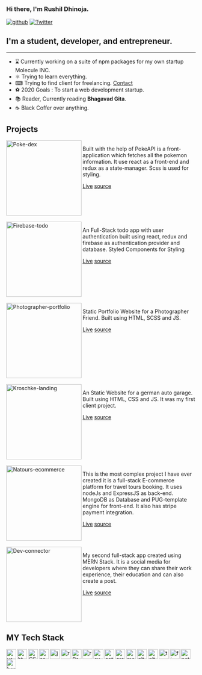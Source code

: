 <link rel='stylesheet' type='text/css' media='all' href='./main.css'/>
    
### Hi there, I'm Rushil Dhinoja.

<div class='badges' >

[![github](https://img.shields.io/github/followers/Rushil-Dhinoja?label=Follow%20Me&style=social)](https://github.com/Rushil-Dhinoja)
[![Twitter](https://img.shields.io/twitter/follow/Rushildhinoja2?label=Follow%20%40RushilDhinoja&style=social)](https://twitter.com/Rushildhinoja2)

</div>

## I'm a student, developer, and entrepreneur.

<hr/>

-   ⌛ Currently working on a suite of npm packages for my own startup Molecule INC.
-   ⚛ Trying to learn everything.
-   ⌨ Trying to find client for freelancing. <a href="mailto:mr.rushil17@gmail.com" >Contact</a>
-   ⚽ 2020 Goals : To start a web development startup.
-   📚 Reader, Currently reading **Bhagavad Gita**.
-   ☕ Black Coffer over anything.

## Projects

<div markdown='1' class='project-grid' >
<div style="margin-bottom: 1rem;
    display: flex;" >
<img width="200px" align="left" alt='Poke-dex' src='https://github.com/Rushil-Dhinoja/files/blob/master/live.png' />
<div class='project-item'>
<p>
    Built with the help of PokeAPI is a front-application which fetches all the pokemon information. It use react as a front-end and redux as a state-manager. Scss is used for styling.
</p>
<div>
<a href='https://pdex.netlify.app'>Live</a>
<a href='https://github.com/Rushil-Dhinoja/poke-dex' >source</a>
</div>
</div>
</div>

<div style="margin-bottom: 1rem;
    display: flex;">
<img width="200px" align="left" alt='Firebase-todo' src='https://github.com/Rushil-Dhinoja/files/blob/master/fbase.png' />
<div class='project-item'>
<p>
    An Full-Stack todo app with user authentication built using react, redux and firebase as authentication provider and database. Styled Components for Styling
</p>
<div>
<a href='https://fbasetodo.netlify.app'>Live</a>
<a href='https://github.com/Rushil-Dhinoja/firebase-todo' >source</a>
</div>
</div>
</div>

<div style="margin-bottom: 1rem;
    display: flex;" >
<img width="200px" align="left" alt='Photographer-portfolio' src='https://github.com/Rushil-Dhinoja/files/blob/master/ps.png' />
<div class='project-item'>
<p>
    Static Portfolio Website for a Photographer Friend. Built using HTML, SCSS and JS.
</p>
<div>
<a href='https://prashantsoniphotography.netlify.app'>Live</a>
<a href='https://github.com/Rushil-Dhinoja/prashant-soni-portfolio'>source</a>
</div>
</div>
</div>

<div style="margin-bottom: 1rem;
    display: flex;" >
<img width="200px" align="left" alt='Kroschke-landing' src='https://github.com/Rushil-Dhinoja/files/blob/master/client.png' />
<div class='project-item'>
<p>
    An Static Website for a german auto garage. Built using HTML, CSS and JS. It was my first client project.
</p>
<div>
<a href='https://kroschke.netlify.app'>Live</a>
<a href='https://github.com/Rushil-Dhinoja/KROSCHKE-International'>source</a>
</div>
</div>
</div>

<div style="margin-bottom: 1rem;
    display: flex;" >
<img width="200px" align="left" alt='Natours-ecommerce' src='https://github.com/Rushil-Dhinoja/files/blob/master/natours.png' />
<div class='project-item'>
<p>
    This is the most complex project I have ever created it is a full-stack E-commerce platform for travel tours booking. It uses nodeJs and ExpressJS as back-end. MongoDB as Database and PUG-template engine for front-end. It also has stripe payment integration.
</p>
<div>
<a href='https://natours-rushil.herokuapp.com/'>Live</a>
<a href='https://github.com/Rushil-Dhinoja/Natours'>source</a>
</div>
</div>
</div>

<div style="margin-bottom: 1rem;
    display: flex;" >
<img width="200px" align="left" alt='Dev-connector' src='https://github.com/Rushil-Dhinoja/files/blob/master/dev.png' />
<div class='project-item'>
<p>
    My second full-stack app created using MERN Stack. It is a social media for developers where they can share their work experience, their education and can also create a post.
</p>
<div>
<a href='https://safe-oasis-18625.herokuapp.com/'>Live</a>
<a href='https://github.com/Rushil-Dhinoja/dev-connector'>source</a>
</div>
</div>
</div>

</div>

## MY Tech Stack

<div class='images'>

<img alt='vscode' width="26px" align="left" src='https://github.com/Rushil-Dhinoja/files/blob/master/vscode.png'>
<img alt='html' width="26px" align="left" src='https://github.com/Rushil-Dhinoja/files/blob/master/htmk.png'>
<img alt='CSS' width="26px" align="left" src='https://github.com/Rushil-Dhinoja/files/blob/master/css.png'>
<img width="26px" align="left" alt='sass' src='https://github.com/Rushil-Dhinoja/files/blob/master/sass.png'>
<img width="26px" align="left" alt='js' src='https://github.com/Rushil-Dhinoja/files/blob/master/js.png'>
<img width="26px" align="left" alt='react' src='https://github.com/Rushil-Dhinoja/files/blob/master/react.webp'>
<img width="26px" align="left" alt='Redux' src='https://github.com/Rushil-Dhinoja/files/blob/master/redux.png'>
<img width="26px" align="left" alt='react' src='https://github.com/Rushil-Dhinoja/files/blob/master/node.png'>
<img width="26px" align="left" alt='express' src='https://github.com/Rushil-Dhinoja/files/blob/master/express.png'>
<img width="26px" align="left" alt='gatsby' src='https://github.com/Rushil-Dhinoja/files/blob/master/gatsby.png'>
<img width="26px" align="left" alt='graphql' src='https://github.com/Rushil-Dhinoja/files/blob/master/graphql.png'>
<img width="26px" align="left" alt='mongodb' src='https://github.com/Rushil-Dhinoja/files/blob/master/mongo.png'>
<img width="26px" align="left" alt='git' src='https://github.com/Rushil-Dhinoja/files/blob/master/git.png'>
<img width="26px" align="left" alt='github' src='https://github.com/Rushil-Dhinoja/files/blob/master/github.png'>
<img width="26px" align="left" alt='terminal' src='https://github.com/Rushil-Dhinoja/files/blob/master/terminal.png'>
<img width="26px" align="left" alt='firebase' src='https://github.com/Rushil-Dhinoja/files/blob/master/firebase.png'>
<img width="26px" align="left" alt='netlify' src='https://github.com/Rushil-Dhinoja/files/blob/master/netlify.png'>
<img width="26px" align="left" alt='heroku' src='https://github.com/Rushil-Dhinoja/files/blob/master/heroku.png'>

</div>
